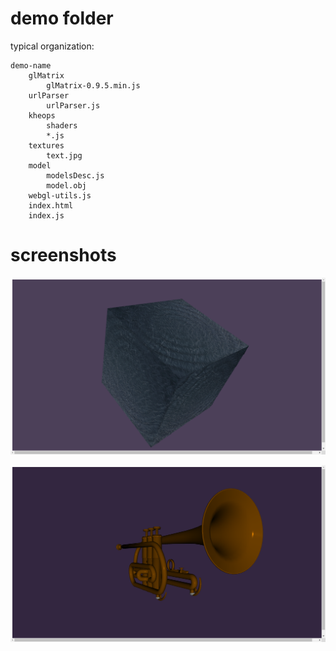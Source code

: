 # demo folder

typical organization:

	demo-name
		glMatrix
			glMatrix-0.9.5.min.js
		urlParser
			urlParser.js
		kheops
			shaders
			*.js
		textures
			text.jpg
		model
			modelsDesc.js
			model.obj
		webgl-utils.js
		index.html
		index.js

# screenshots

![wave-cube](wave-cube.png)

![trumpet](trumpet.png)